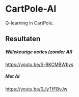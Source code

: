 # CartPole-AI
Q-learning in CartPole.

## Resultaten
##### Willekeurige acties (zonder AI)
https://youtu.be/S-BKCMBWbys
##### Met AI
https://youtu.be/0_IyTfFBvJw
